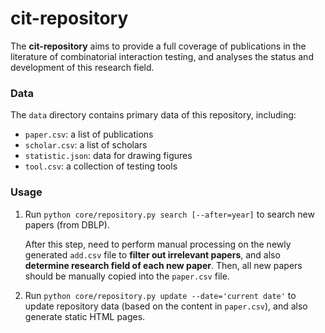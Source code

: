 # cit-repository

The **cit-repository** aims to provide a full coverage of publications in the literature of combinatorial interaction testing, and analyses the status and development of this research field.

### Data

The `data` directory contains primary data of this repository, including:
* `paper.csv`: a list of publications
* `scholar.csv`: a list of scholars
* `statistic.json`: data for drawing figures
* `tool.csv`: a collection of testing tools

### Usage

1. Run `python core/repository.py search [--after=year]` to search new papers (from DBLP). 

   After this step, need to perform manual processing on the newly generated `add.csv` file to **filter out irrelevant papers**, and also **determine research field of each new paper**. Then, all new papers should be manually copied into the `paper.csv` file.

2. Run `python core/repository.py update --date='current date'` to update repository data (based on the content in `paper.csv`), and also generate static HTML pages.
